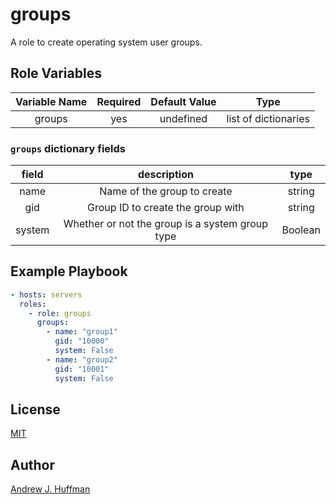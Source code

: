 # groups

A role to create operating system user groups.

## Role Variables
|Variable Name|Required|Default Value|Type|
|:---:|:---:|:---:|:---:|
|groups|yes|undefined|list of dictionaries|

### `groups` dictionary fields
|field|description|type|
|:---:|:---:|:---:|
|name|Name of the group to create|string|
|gid|Group ID to create the group with|string|
|system|Whether or not the group is a system group type|Boolean|

## Example Playbook
```yaml
- hosts: servers
  roles:
    - role: groups
      groups:
        - name: "group1"
          gid: "10000"
          system: False
        - name: "group2"
          gid: "10001"
          system: False        
```             

## License
[MIT](LICENSE)

## Author
[Andrew J. Huffman](mailto:ahuffman@redhat.com)
